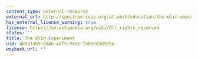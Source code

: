 ```yaml
---
content_type: external-resource
external_url: http://spectrum.ieee.org/at-work/education/the-olin-experiment
has_external_license_warning: true
license: https://en.wikipedia.org/wiki/All_rights_reserved
status: ''
title: The Olin Experiment
uid: 4b931365-9d46-4df5-96e1-fab8ed3d5eba
wayback_url: ''
---
```

